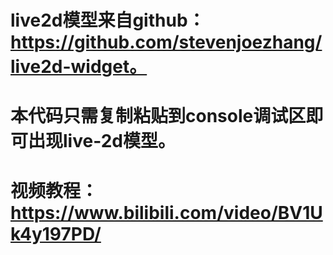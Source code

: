 # live2d模型来自github：https://github.com/stevenjoezhang/live2d-widget。
# 本代码只需复制粘贴到console调试区即可出现live-2d模型。
# 视频教程：https://www.bilibili.com/video/BV1Uk4y197PD/
